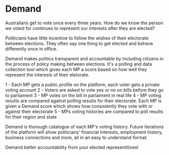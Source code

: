 # Demand
Australians get to vote once every three years. How do we know the person we voted for continues to represent our interests after they are elected?

Politicians have little incentive to follow the wishes of their electorate between elections. They often say one thing to get elected and behave differently once in office.

Demand makes politics transparent and accountable by including citizens in the process of policy making between elections. It's a polling and data collection tool which gives each MP a score based on how well they represent the interests of their eletorate.

1 - Each MP gets a public profile on the platform, each voter gets a private voting account
2 - Voters are asked to vote yes or no on bills before they go to parliament
3 - MP votes on the bill in parlaiment in real life
4 - MP voting results are compared against polling results for their electorate. Each MP is given a Demand score which shows how consistently they vote with or against their electorate 
5 - MPs voting histories are compared to poll results for their region and state

Demand is thorough catalogue of each MP's voting history. Future iterations of the platform will show politicians' financial interests, employment history, business connections and more, all in an easy to understand format.

Demand better accountability from your elected representitives!
